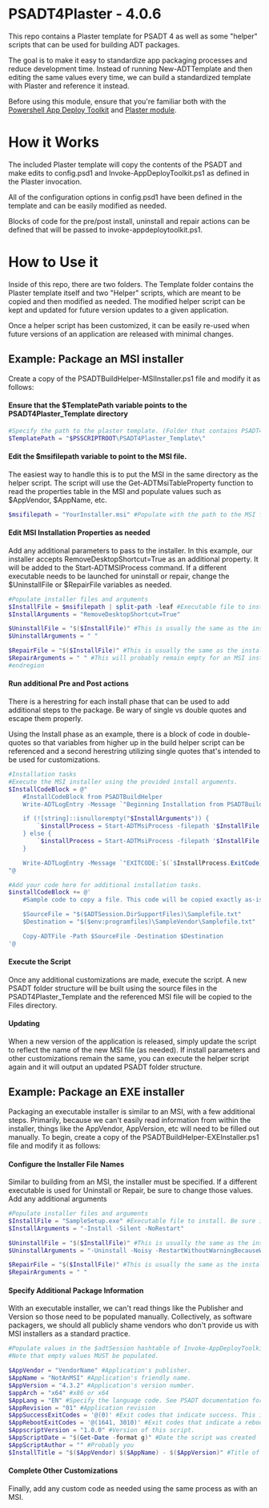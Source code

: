 # PSADT4Plaster - 4.0.6
This repo contains a Plaster template for PSADT 4 as well as some "helper" scripts that can be used for building ADT packages.

The goal is to make it easy to standardize app packaging processes and reduce development time. Instead of running New-ADTTemplate and then editing the same values every time, we can build a standardized template with Plaster and reference it instead. 

Before using this module, ensure that you're familiar both with the [Powershell App Deploy Toolkit](https://psappdeploytoolkit.com/) and [Plaster module](https://github.com/PowerShellOrg/Plaster).

# How it Works
The included Plaster template will copy the contents of the PSADT and make edits to config.psd1 and Invoke-AppDeployToolkit.ps1 as defined in the Plaster invocation.

All of the configuration options in config.psd1 have been defined in the template and can be easily modified as needed.

Blocks of code for the pre/post install, uninstall and repair actions can be defined that will be passed to invoke-appdeploytoolkit.ps1.



# How to Use it
Inside of this repo, there are two folders. The Template folder contains the Plaster template itself and two "Helper" scripts, which are meant to be copied and then modified as needed. The modified helper script can be kept and updated for future version updates to a given application.

Once a helper script has been customized, it can be easily re-used when future versions of an application are released with minimal changes.

## Example: Package an MSI installer
Create a copy of the PSADTBuildHelper-MSIInstaller.ps1 file and modify it as follows:

#### Ensure that the $TemplatePath variable points to the PSADT4Plaster_Template directory
```powershell
#Specify the path to the plaster template. (Folder that contains PSADT4Plaster.xml and the rest of the template files)
$TemplatePath = "$PSSCRIPTROOT\PSADT4Plaster_Template\"
```

#### Edit the $msifilepath variable to point to the MSI file.
The easiest way to handle this is to put the MSI in the same directory as the helper script. The script will use the Get-ADTMsiTableProperty function to read the properties table in the MSI and populate values such as $AppVendor, $AppName, etc.
```powershell
$msifilepath = "YourInstaller.msi" #Populate with the path to the MSI file that will be used in the ADT package.
```


#### Edit MSI Installation Properties as needed
Add any additional parameters to pass to the installer. In this example, our installer accepts RemoveDesktopShortcut=True as an additional property. It will be added to the Start-ADTMSIProcess command. If a different executable needs to be launched for uninstall or repair, change the $UninstallFile or $RepairFile variables as needed.
```powershell
#Populate installer files and arguments
$InstallFile = $msifilepath | split-path -leaf #Executable file to install. Be sure it's in the Files directory.
$InstallArguments = "RemoveDesktopShortcut=True"

$UninstallFile = "$($InstallFile)" #This is usually the same as the installation file. Change it if needed.
$UninstallArguments = " "

$RepairFile = "$($InstallFile)" #This is usually the same as the installation file. Change it if needed.
$RepairArguments = " " #This will probably remain empty for an MSI installer. The Repair codeblock will use the built in 'repair' action via Start-ADTMsiProcess.
#endregion
```

#### Run additional Pre and Post actions
There is a herestring for each install phase that can be used to add additional steps to the package. Be wary of single vs double quotes and escape them properly.

Using the Install phase as an example, there is a block of code in double-quotes so that variables from higher up in the build helper script can be referenced and a second herestring utilizing single quotes that's intended to be used for customizations.
```powershell
#Installation tasks
#Execute the MSI installer using the provided install arguments.
$InstallCodeBlock = @"
    #InstallCodeBlock from PSADTBuildHelper
    Write-ADTLogEntry -Message `"Beginning Installation from PSADTBuilder Template using $InstallFile`" -Source `"`$(`$adtsession.InstallPhase)-PSADTHelper`"

    if (![string]::isnullorempty("$InstallArguments")) {
        `$installProcess = Start-ADTMsiProcess -filepath '$InstallFile' -Action Install -AdditionalArgumentList '$InstallArguments'
    } else {
        `$installProcess = Start-ADTMsiProcess -filepath '$InstallFile' -Action Install -PassThru
    }

    Write-ADTLogEntry -Message `"EXITCODE:`$(`$InstallProcess.ExitCode)``nSTDOUT:`$(`$InstallProcess.StdOut)``nSTDERR:`$(`$InstallProcess.StdErr)" -Source `"`$(`$adtsession.InstallPhase)-PSADTHelper`"
"@

#Add your code here for additional installation tasks.
$installCodeBlock += @'
    #Sample code to copy a file. This code will be copied exactly as-is to invoke-psappdeploytoolkit.ps1

    $SourceFile = "$($ADTSession.DirSupportFiles)\Samplefile.txt"
    $Destination = "$($env:programfiles)\SampleVendor\Samplefile.txt"

    Copy-ADTFile -Path $SourceFile -Destination $Destination
'@
```

#### Execute the Script
Once any additional customizations are made, execute the script. A new PSADT folder structure will be built using the source files in the PSADT4Plaster_Template and the referenced MSI file will be copied to the Files directory.

#### Updating
When a new version of the application is released, simply update the script to reflect the name of the new MSI file (as needed). If install parameters and other customizations remain the same, you can execute the helper script again and it will output an updated PSADT folder structure.

## Example: Package an EXE installer
Packaging an executable installer is similar to an MSI, with a few additional steps. Primarily, because we can't easily read information from within the installer, things like the AppVendor, AppVersion, etc will need to be filled out manually. To begin, create a copy of the PSADTBuildHelper-EXEInstaller.ps1 file and modify it as follows:

#### Configure the Installer File Names
Similar to building from an MSI, the installer must be specified. If a different executable is used for Uninstall or Repair, be sure to change those values. Add any additional arguments

```powershell
#Populate installer files and arguments
$InstallFile = "SampleSetup.exe" #Executable file to install. Be sure it's in the Files directory.
$InstallArguments = "-Install -Silent -NoRestart"

$UninstallFile = "$($InstallFile)" #This is usually the same as the installation file. Change it if needed.
$UninstallArguments = "-Uninstall -Noisy -RestartWithoutWarningBecauseWhyNot "

$RepairFile = "$($InstallFile)" #This is usually the same as the installation file. Change it if needed.
$RepairArguments = " "
```

#### Specify Additional Package Information
With an executable installer, we can't read things like the Publisher and Version so those need to be populated manually. Collectively, as software packagers, we should all publicly shame vendors who don't provide us with MSI installers as a standard practice.

```Powershell
#Populate values in the $adtSession hashtable of Invoke-AppDeployToolkit.ps1
#Note that empty values MUST be populated.

$AppVendor = "VendorName" #Application's publisher.
$AppName = "NotAnMSI" #Application's friendly name.
$AppVersion = "4.3.2" #Application's version number.
$appArch = "x64" #x86 or x64
$AppLang = "EN" #Specify the language code. See PSADT documentation for a list
$AppRevision = "01" #Application revision
$AppSuccessExitCodes = '@(0)' #Exit codes that indicate success. This is typically 0, but some installers may return other codes.
$AppRebootExitCodes = '@(1641, 3010)' #Exit codes that indicate a reboot is required. This is typically 3010, but some installers may return other codes.
$AppscriptVersion = "1.0.0" #Version of this script.
$AppScriptDate = "$(Get-Date -format g)" #Date the script was created
$AppScriptAuthor = "" #Probably you
$InstallTitle = "$($AppVendor) $($AppName) - $($AppVersion)" #Title of the installation. This will be shown in the dialog boxes during installation.
```

#### Complete Other Customizations
Finally, add any custom code as needed using the same process as with an MSI.

